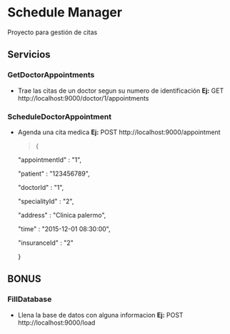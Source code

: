 # Schedule Manager

Proyecto para gestión de citas

## Servicios

### GetDoctorAppointments

 * Trae las citas de un doctor segun su numero de identificación
   **Ej:** GET http://localhost:9000/doctor/1/appointments

### ScheduleDoctorAppointment

 * Agenda una cita medica
   **Ej:** POST http://localhost:9000/appointment
   
   ><p>{</p>
     <p>"appointmentId" : "1",</p>
     <p>"patient" : "123456789",</p>
     <p>"doctorId" : "1",</p>
     <p>"specialityId" : "2",</p>
     <p>"address" : "Clinica palermo",</p>
     <p>"time" : "2015-12-01 08:30:00",</p>
     <p>"insuranceId" : "2"</p>
   <p>}</p>
   

## BONUS

### FillDatabase

 * Llena la base de datos con alguna informacion
   **Ej:** POST http://localhost:9000/load




